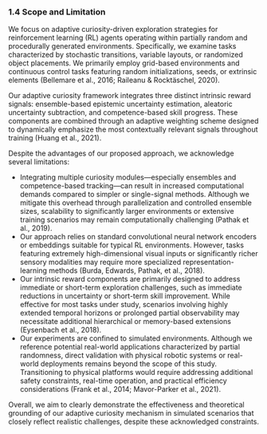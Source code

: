 ### 1.4 Scope and Limitation

We focus on adaptive curiosity-driven exploration strategies for reinforcement learning (RL) agents operating within partially random and procedurally generated environments. Specifically, we examine tasks characterized by stochastic transitions, variable layouts, or randomized object placements. We primarily employ grid-based environments and continuous control tasks featuring random initializations, seeds, or extrinsic elements (Bellemare et al., 2016; Raileanu & Rocktäschel, 2020).

Our adaptive curiosity framework integrates three distinct intrinsic reward signals: ensemble-based epistemic uncertainty estimation, aleatoric uncertainty subtraction, and competence-based skill progress. These components are combined through an adaptive weighting scheme designed to dynamically emphasize the most contextually relevant signals throughout training (Huang et al., 2021).

Despite the advantages of our proposed approach, we acknowledge several limitations:
- Integrating multiple curiosity modules—especially ensembles and competence-based tracking—can result in increased computational demands compared to simpler or single-signal methods. Although we mitigate this overhead through parallelization and controlled ensemble sizes, scalability to significantly larger environments or extensive training scenarios may remain computationally challenging (Pathak et al., 2019).
- Our approach relies on standard convolutional neural network encoders or embeddings suitable for typical RL environments. However, tasks featuring extremely high-dimensional visual inputs or significantly richer sensory modalities may require more specialized representation-learning methods (Burda, Edwards, Pathak, et al., 2018).
- Our intrinsic reward components are primarily designed to address immediate or short-term exploration challenges, such as immediate reductions in uncertainty or short-term skill improvement. While effective for most tasks under study, scenarios involving highly extended temporal horizons or prolonged partial observability may necessitate additional hierarchical or memory-based extensions (Eysenbach et al., 2018).
- Our experiments are confined to simulated environments. Although we reference potential real-world applications characterized by partial randomness, direct validation with physical robotic systems or real-world deployments remains beyond the scope of this study. Transitioning to physical platforms would require addressing additional safety constraints, real-time operation, and practical efficiency considerations (Frank et al., 2014; Mavor-Parker et al., 2021).

Overall, we aim to clearly demonstrate the effectiveness and theoretical grounding of our adaptive curiosity mechanism in simulated scenarios that closely reflect realistic challenges, despite these acknowledged constraints.
